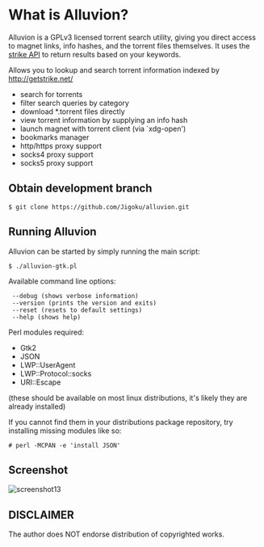 # What is Alluvion?

Alluvion is a GPLv3 licensed torrent search utility, giving you direct access to magnet links, info hashes, and the torrent files themselves. It uses the [strike API](https://getstrike.net/api/) to return results based on your keywords. 


Allows you to lookup and search torrent information indexed by http://getstrike.net/
* search for torrents
* filter search queries by category
* download *.torrent files directly
* view torrent information by supplying an info hash
* launch magnet with torrent client (via `xdg-open')
* bookmarks manager
* http/https proxy support
* socks4 proxy support
* socks5 proxy support

## Obtain development branch
```
$ git clone https://github.com/Jigoku/alluvion.git
```

## Running Alluvion
Alluvion can be started by simply running the main script:
```
$ ./alluvion-gtk.pl
```

Available command line options:
```
 --debug (shows verbose information)
 --version (prints the version and exits)
 --reset (resets to default settings)
 --help (shows help)
```

Perl modules required:
* Gtk2
* JSON
* LWP::UserAgent
* LWP::Protocol::socks
* URI::Escape

(these should be available on most linux distributions, it's likely they are already installed) 

If you cannot find them in your distributions package repository, try installing missing modules like so:
```
# perl -MCPAN -e 'install JSON'
```

## Screenshot
![screenshot13](https://cloud.githubusercontent.com/assets/1535179/7725147/c775ab7e-feef-11e4-8ed4-aeddeb868077.png)


## DISCLAIMER
The author does NOT endorse distribution of copyrighted works.
